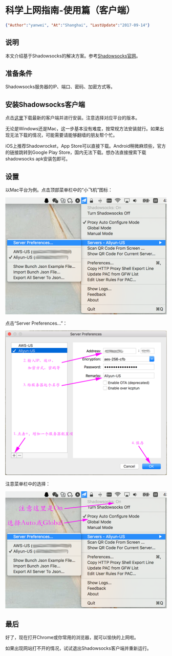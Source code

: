 # 科学上网指南-使用篇（客户端）
```json
{"Author":"yanwei", "At":"Shanghai", "LastUpdate":"2017-09-14"}
```

## 说明
本文介绍基于Shadowsocks的解决方案。参考[Shadowsocks官网](https://shadowsocks.org/en/download/clients.html)。

## 准备条件
Shadowsocks服务器的IP、端口、密码、加密方式等。

## 安装Shadowsocks客户端
点击[这里](https://shadowsocks.org/en/download/clients.html)下载最新的客户端并进行安装。注意选择对应平台的版本。

无论是Windows还是Mac，这一步基本没有难度，按常规方法安装就行。如果出现无法下载的情况，可能需要请能够翻墙的朋友帮个忙。

iOS上推荐Shadowrocket，App Store可以直接下载。Android稍微麻烦些，官方的链接跳转到Google Play Store，国内无法下载。想办法直接搜索下载shadowsocks apk安装包即可。

## 设置
以Mac平台为例。点击顶部菜单栏中的“小飞机”图标：

![menu-1](shadowsocks-ng-menu-1.png)

点击“Server Preferences...”：

![server](shadowsocks-ng-server.png)

注意菜单栏中的选择：

![menu-2](shadowsocks-ng-menu-2.png)

## 最后
好了，现在打开Chrome或你常用的浏览器，就可以愉快的上网啦。

如果出现网站打不开的情况，试试退出Shadowsocks客户端并重新运行。
